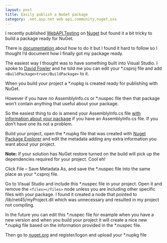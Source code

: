 ```yaml
---
layout: post
title: Easily publish a NuGet package
category: .net,asp.net web api,community,nuget,oss
---
```


I recently published [WebAPI.Testing][1] on [Nuget][2] but found it a bit tricky to build a package ready for NuGet.

There is [documentation ][3]about how to do it but I found it hard to follow so I thought I’d document how I finally got my package ready.

The easiest way I thought was to have something built into Visual Studio. I spoke to [David Fowler][4] and he told me you can edit your *.csproj file and add `<BuildPackage>true</BuildPackage>` to it.

When you build your project a *.nupkg is created ready for publishing with NuGet.

<!--excerpt-->

However if you have no AssemblyInfo.cs or *.nuspec file then that package won’t contain anything that useful about your package.

So the easiest thing to do is amend your AssemblyInfo.cs file [with information about your package][5] if you have an AssemblyInfo.cs file. If you don’t have one its not a problem.

Build your project, open the *.nupkg file that was created with [Nuget Package Explorer][6] and edit the metadata adding any extra information you want about your project.

**Note:** If your solution has NuGet restore turned on the build will pick up the dependencies required for your project. Cool eh!

Click File – Save Metadata As, and save the *.nuspec file into the same place as your *.csproj file.

Go to Visual Studio and include this *.nuspec file in your project. Open it and remove the `<files></files>` node unless you are including other specific files with your package. I found it created a node that pointed to /lib/net45/myProject.dll which was unnecessary and resulted in my project not compiling.

In the future you can edit this *.nuspec file for example when you have a new version and when you build your project it will create a nice new *.nupkg file based on the information provided in the *.nuspec file.

Then go to [nuget.org][7] and register/logon and upload your *.nupkg file

   [1]: http://blog.jonathanchannon.com/2012/11/29/asp-net-web-api-testing/ (ASP.NET Web API Testing)
   [2]: http://nuget.org/packages/WebAPI.Testing
   [3]: http://docs.nuget.org/docs/creating-packages/creating-and-publishing-a-package
   [4]: https://twitter.com/davidfowl
   [5]: http://docs.nuget.org/docs/creating-packages/creating-and-publishing-a-package#From_a_project
   [6]: http://docs.nuget.org/docs/creating-packages/using-a-gui-to-build-packages
   [7]: http://nuget.org/
